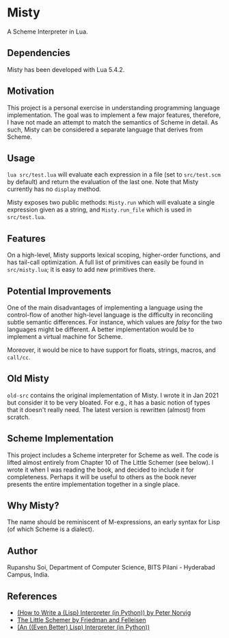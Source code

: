 # Misty

A Scheme Interpreter in Lua.

## Dependencies
Misty has been developed with Lua 5.4.2.

## Motivation
This project is a personal exercise in understanding programming language implementation. The goal was to implement a few major features, therefore, I have not made an attempt to match the semantics of Scheme in detail. As such, Misty can be considered a separate language that derives from Scheme.

## Usage
`lua src/test.lua` will evaluate each expression in a file (set to `src/test.scm` by default) and return the evaluation of the last one. Note that Misty currently has no `display` method.

Misty exposes two public methods: `Misty.run` which will evaluate a single expression given as a string, and `Misty.run_file` which is used in `src/test.lua`.

## Features
On a high-level, Misty supports lexical scoping, higher-order functions, and has tail-call optimization. A full list of primitives can easily be found in `src/misty.lua`; it is easy to add new primitives there.

## Potential Improvements
One of the main disadvantages of implementing a language using the control-flow of another high-level language is the difficulty in reconciling subtle semantic differences. For instance, which values are _falsy_ for the two languages might be different. A better implementation would be to implement a virtual machine for Scheme.

Moreover, it would be nice to have support for floats, strings, macros, and `call/cc`.

## Old Misty
`old-src` contains the original implementation of Misty. I wrote it in Jan 2021 but consider it to be very bloated. For e.g., it has a basic notion of types that it doesn't really need. The latest version is rewritten (almost) from scratch.

## Scheme Implementation
This project includes a Scheme interpreter for Scheme as well. The code is lifted almost entirely from Chapter 10 of The Little Schemer (see below). I wrote it when I was reading the book, and decided to include it for completeness. Perhaps it will be useful to others as the book never presents the entire implementation together in a single place.

## Why Misty?
The name should be reminiscent of M-expressions, an early syntax for Lisp (of which Scheme is a dialect).

## Author
Rupanshu Soi, Department of Computer Science, BITS Pilani - Hyderabad Campus, India.

## References
- [(How to Write a (Lisp) Interpreter (in Python)) by Peter Norvig](https://norvig.com/lispy.html)
- [The Little Schemer by Friedman and Felleisen](https://mitpress.mit.edu/books/little-schemer-fourth-edition)
- [(An ((Even Better) Lisp) Interpreter (in Python))](http://norvig.com/lispy2.html)
